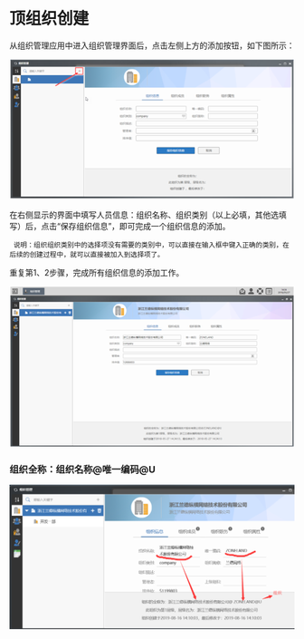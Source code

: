 # 顶组织创建

从组织管理应用中进入组织管理界面后，点击左侧上方的添加按钮，如下图所示：

![](../../../.gitbook/assets/image%20%2899%29.png)

在右侧显示的界面中填写人员信息：组织名称、组织类别（以上必填，其他选填写）后，点击“保存组织信息”，即可完成一个组织信息的添加。

     说明：组织组织类别中的选择项没有需要的类别中，可以直接在输入框中键入正确的类别，在后续的创建过程中，就可以直接被加入到选择项了。

重复第1、2步骤，完成所有组织信息的添加工作。

![](../../../.gitbook/assets/image%20%2876%29.png)

### 组织全称：组织名称@唯一编码@U

![](../../../.gitbook/assets/image%20%287%29.png)

